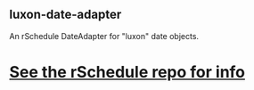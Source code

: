 ## luxon-date-adapter

An rSchedule DateAdapter for "luxon" date objects.

# [See the rSchedule repo for info](https://gitlab.com/john.carroll.p/rschedule)
